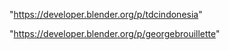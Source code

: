 "https://developer.blender.org/p/tdcindonesia"

"https://developer.blender.org/p/georgebrouillette"

 
